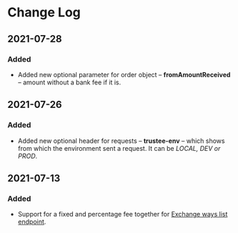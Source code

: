 # Change Log

## 2021-07-28

### Added

- Added new optional parameter for order object – **fromAmountReceived** – amount without a bank fee if it is.

## 2021-07-26

### Added

- Added new optional header for requests – **trustee-env** – which shows from which the environment sent a request. It can be *LOCAL, DEV or PROD*.

## 2021-07-13

### Added

- Support for a fixed and percentage fee together for [Exchange ways list endpoint](https://github.com/trustee-wallet/trustee_universal_providers_interface#get-exchange-ways-list).
